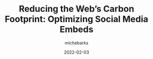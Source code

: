 ---
author: michebarks
date: 2022-02-03
permalink: false
publisher: smashingmag
tags:
  - social-media
  - embed-code
  - sustainability
  - performance
target_url: https://www.smashingmagazine.com/2022/02/reducing-web-carbon-footprint-optimizing-social-media-embeds/
title: "Reducing the Web’s Carbon Footprint: Optimizing Social Media Embeds"
---